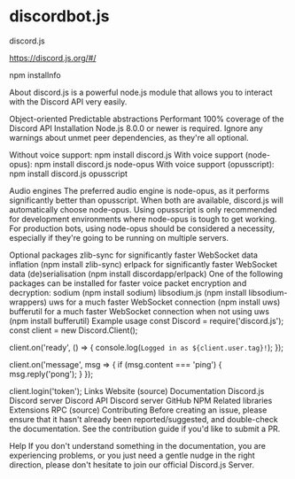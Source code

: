 # discordbot.js

discord.js

https://discord.js.org/#/

npm installnfo

About
discord.js is a powerful node.js module that allows you to interact with the Discord API very easily.

Object-oriented
Predictable abstractions
Performant
100% coverage of the Discord API
Installation
Node.js 8.0.0 or newer is required.
Ignore any warnings about unmet peer dependencies, as they're all optional.

Without voice support: npm install discord.js
With voice support (node-opus): npm install discord.js node-opus
With voice support (opusscript): npm install discord.js opusscript

Audio engines
The preferred audio engine is node-opus, as it performs significantly better than opusscript. When both are available, discord.js will automatically choose node-opus. Using opusscript is only recommended for development environments where node-opus is tough to get working. For production bots, using node-opus should be considered a necessity, especially if they're going to be running on multiple servers.

Optional packages
zlib-sync for significantly faster WebSocket data inflation (npm install zlib-sync)
erlpack for significantly faster WebSocket data (de)serialisation (npm install discordapp/erlpack)
One of the following packages can be installed for faster voice packet encryption and decryption:
sodium (npm install sodium)
libsodium.js (npm install libsodium-wrappers)
uws for a much faster WebSocket connection (npm install uws)
bufferutil for a much faster WebSocket connection when not using uws (npm install bufferutil)
Example usage
const Discord = require('discord.js');
const client = new Discord.Client();

client.on('ready', () => {
  console.log(`Logged in as ${client.user.tag}!`);
});

client.on('message', msg => {
  if (msg.content === 'ping') {
    msg.reply('pong');
  }
});

client.login('token');
Links
Website (source)
Documentation
Discord.js Discord server
Discord API Discord server
GitHub
NPM
Related libraries
Extensions
RPC (source)
Contributing
Before creating an issue, please ensure that it hasn't already been reported/suggested, and double-check the documentation.
See the contribution guide if you'd like to submit a PR.

Help
If you don't understand something in the documentation, you are experiencing problems, or you just need a gentle nudge in the right direction, please don't hesitate to join our official Discord.js Server.
